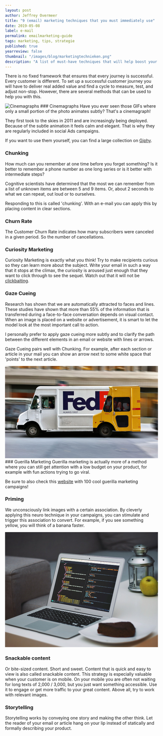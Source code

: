 ```yaml
---
layout: post
author: Jeffrey Overmeer
title: "9 (email) marketing techniques that you must immediately use"
date: 2019-05-08
label: e-mail
permalink: emailmarketing-guide
tags: marketing, tips, strategie
published: true
yearreview: false
thumbnail: "/images/blog/marketingtechnieken.png"
description: "A list of must-have techniques that will help boost your (email) campaigns and customer journeys."
---
```


There is no fixed framework that ensures that every journey is successful. Every customer is different. To set up a successful customer journey you will have to deliver real added value and find a cycle to measure, test, and adjust non-stop. However, there are several methods that can be used to help you with this.

<!--
<div class="fullscreen paralax" alt="Cinemagraphs" style="background-image: url('https://media.giphy.com/media/myloecKmhWHOU/giphy.gif');"></div>
-->
<img src="https://media.giphy.com/media/myloecKmhWHOU/giphy.gif" class="fullscreen" alt="Cinemagraphs" />
### Cinemagraphs
Have you ever seen those GIFs where only a small portion of the photo animates subtly? That's a cinemagraph!

They first took to the skies in 2011 and are increasingly being deployed. Because of the subtle animation it feels calm and elegant. That is why they are regularly included in social Ads campaigns.

If you want to use them yourself, you can find a large collection on [Giphy](https://giphy.com/explore/cinemagraphs).

### Chunking
How much can you remember at one time before you forget something? Is it better to remember a phone number as one long series or is it better with intermediate steps?

Cognitive scientists have determined that the most we can remember from a list of unknown items are between 5 and 9 items. Or, about 2 seconds to what we can repeat, out loud or to ourselves.

Responding to this is called 'chunking'. With an e-mail you can apply this by placing content in clear sections.

### Churn Rate
The Customer Churn Rate indicates how many subscribers were canceled in a given period. So the number of cancellations.

### Curiosity Marketing
Curiosity Marketing is exactly what you think! Try to make recipients curious so they can learn more about the subject.
Write your email in such a way that it stops at the climax, the curiosity is aroused just enough that they want to click through to see the sequel. Watch out that it will not be [clickbaiting](https://nl.wikipedia.org/wiki/Clickbait).


### Gaze Cueing
Research has shown that we are automatically attracted to faces and lines. These studies have shown that more than 55% of the information that is transferred during a face-to-face conversation depends on visual contact. When an image is placed on a website or advertisement, it is smart to let the model look at the most important call to action.

I personally prefer to apply gaze cueing more subtly and to clarify the path between the different elements in an email or website with lines or arrows.

Gaze Cueing pairs well with Chunking. For example, after each section or article in your mail you can show an arrow next to some white space that 'points' to the next article.

<img src = "/images/blog/guerilla.jpg" class = "fullscreen" alt = "Guerilla marketing">
### Guerilla Marketing
Guerilla marketing is actually more of a method where you can still get attention with a low budget on your product, for example with fun actions trying to go viral.

Be sure to also check this [website](https://anerdsworld.com/best-100-guerilla-marketing-campaigns) with 100 cool guerilla marketing campaigns!

### Priming
We unconsciously link images with a certain association. By cleverly applying this neuro technique in your campaigns, you can stimulate and trigger this association to convert. For example, if you see something yellow, you will think of a banana faster.

<img src = "/images/blog/snackablecontent.png" class = "fullscreen" alt = "Snackable content">

### Snackable content
Or bite-sized content. Short and sweet. Content that is quick and easy to view is also called snackable content. This strategy is especially valuable when your customer is on mobile. On your mobile you are often not waiting for long texts of 2,000 / 3,000, but you just want something accessible.
Use it to engage or get more traffic to your great content. Above all, try to work with relevant images.

### Storytelling
Storytelling works by conveying one story and making the other think. Let the reader of your email or article hang on your lip instead of statically and formally describing your product.